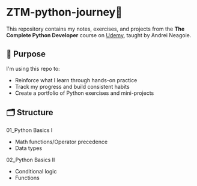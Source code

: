 # ZTM-python-journey🚀

This repository contains my notes, exercises, and projects from the **The Complete Python Developer** course on [Udemy](https://www.udemy.com/course/complete-python-developer-zero-to-mastery/), taught by Andrei Neagoie.

## 🧠 Purpose
I'm using this repo to:
- Reinforce what I learn through hands-on practice
- Track my progress and build consistent habits
- Create a portfolio of Python exercises and mini-projects

## 🗂️ Structure
01_Python Basics I
 - Math functions/Operator precedence
 - Data types

02_Python Basics II
 - Conditional logic
 - Functions

